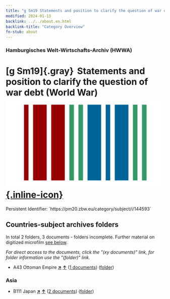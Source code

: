 ```yaml
---
title: "g Sm19 Statements and position to clarify the question of war debt (World War)"
modified: 2024-01-13
backlink: ../../about.en.html
backlink-title: "Category Overview"
fn-stub: about
---
```


### Hamburgisches Welt-Wirtschafts-Archiv (HWWA)

# [g Sm19]{.gray}&#8201; Statements and position to clarify the question of war debt (World War) &#160; [![Wikidata](/images/Wikidata-logo.svg "Wikidata"){.inline-icon}](http://www.wikidata.org/entity/Q104699691)

<div class="hint">Persistent Identifier: `https://pm20.zbw.eu/category/subject/i/144593`</div>







## Countries-subject archives folders







In total 2 folders, 3 documents - folders incomplete. Further material on digitized microfilm [see below](#filmsections).

_For direct access to the documents, click the "(xy documents)" link, for folder information use the "(folder)" link._


- A43 Ottoman Empire [**&nearr;**](../../../geo/i/141034/about.en.html "Ottoman Empire (all folders)") [**&uarr;**](../../../geo/about.en.html#A43 "Country category system") (<a href="https://pm20.zbw.eu/iiifview/folder/sh/141034,144593" title="about: Ottoman Empire : Statements and position to clarify the question of war debt (World War)" target="_blank">1 documents</a>) ([folder](../../../../folder/sh/1410xx/141034/1445xx/144593/about.en.html))

### Asia

- B111 Japan [**&nearr;**](../../../geo/i/141272/about.en.html "Japan (all folders)") [**&uarr;**](../../../geo/about.en.html#B111 "Country category system") (<a href="https://pm20.zbw.eu/iiifview/folder/sh/141272,144593" title="about: Japan : Statements and position to clarify the question of war debt (World War)" target="_blank">2 documents</a>) ([folder](../../../../folder/sh/1412xx/141272/1445xx/144593/about.en.html))



<a id="filmsections" />













